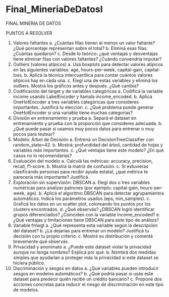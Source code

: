 # Final_MineriaDeDatosI

FINAL MINERIA DE DATOS

PUNTOS A RESOLVER
1) Valores faltantes
a. ¿Cuántas filas tienen al menos un valor faltante? ¿Qué porcentaje representan sobre el total?
b. Eliminá esas filas. ¿Cuántas quedaron?
c. Desde lo teórico: ¿qué ventajas y desventajas tiene eliminar filas con valores faltantes? ¿Cuándo convendría imputar?
2) Outliers (valores atípicos)
a. Usá boxplots para detectar valores atípicos en las siguientes variables: age, hours-per-week, capital-gain, capital-loss.
b. Aplicá la técnica intercuartílica para contar cuántos valores atípicos hay en cada una.
c. Elegí una de estas variables y eliminá los outliers. Mostrá los gráficos antes y después. ¿Qué cambia?
3) Codificación del target y de variables categóricas
a. Codificá la variable income usando LabelEncoder y llamala income_encoded.
b. Aplicá OneHotEncoder a tres variables categóricas que consideres importantes. Justificá tu elección.
c. ¿Qué problema puede generar OneHotEncoder si una variable tiene muchas categorías?
4) División en entrenamiento y prueba
a. Separá el dataset en entrenamiento y prueba con la proporción que consideres adecuada.
b. ¿Qué puede pasar si usamos muy pocos datos para entrenar o muy pocos para testear?
5) Modelo: Árbol de Decisión
a. Entrená un DecisionTreeClassifier con random_state=42.
b. Mostrá: profundidad del árbol, cantidad de hojas y variables más importantes.
c. ¿Qué ventajas tiene este modelo? ¿En qué casos no lo recomendarías?
6) Evaluación del modelo
a. Calculá las métricas: accuracy, precision, recall, f1-score.
b. Mostrá la matriz de confusión.
c. Si estuvieras clasificando personas para recibir ayuda estatal, ¿qué métrica te parecería más importante? Justificá.
7) Exploración sin supervisión: DBSCAN
a. Elegí dos o tres variables numéricas para analizar patrones (por ejemplo: capital-gain, hours-per-week, age).
b. Aplicá el algoritmo DBSCAN para detectar agrupamientos automáticos. Indicá los parámetros usados (eps, min_samples).
c. Graficá los datos en un scatter plot, coloreando los puntos por los clusters encontrados.
d. ¿Qué observás? ¿DBSCAN logró identificar grupos diferenciados? ¿Coinciden con la variable income_encoded?
e. ¿Qué ventajas y limitaciones tiene DBSCAN para este tipo de análisis?
8) Variable fnlwgt
a. ¿Qué representa esta variable según la descripción del dataset?
b. ¿La dejarías para entrenar un modelo? Justificá tu decisión con tu propio criterio.
c. Mostrá su distribución y comentá brevemente qué observás.
9) Privacidad y anonimato
a. ¿Puede este dataset violar la privacidad aunque no tenga nombres? Explicá por qué.
b. Nombrá dos medidas simples que ayudarían a proteger más la privacidad si este dataset se hiciera público.
10) Discriminación y sesgos en datos
a. ¿Qué variables pueden introducir sesgos en modelos automáticos?
b. ¿Qué podría pasar si usás este dataset para predecir quién recibe un crédito bancario?
c. Proponé dos acciones concretas para reducir el riesgo de discriminación en este tipo de modelos.
